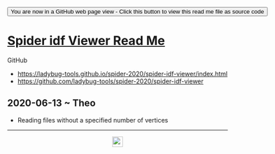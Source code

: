 <span style=display:none; >[You are now in a GitHub source code view - click this link to view Read Me file as a web page](https://ladybug-tools.github.io/spider-2020/spider-idf-viewer/readme.html "View file as a web page.") </span>

<div><input type=button onclick=window.location.href="https://github.com/ladybug-tools/spider-2020/spider-idf-viewer/"
value="You are now in a GitHub web page view - Click this button to view this read me file as source code" ></div>

# [Spider idf Viewer Read Me]( ./readme.html )

GitHub

* https://ladybug-tools.github.io/spider-2020/spider-idf-viewer/index.html
* https://github.com/ladybug-tools/spider-2020/spider-idf-viewer


## 2020-06-13 ~ Theo

* Reading files without a specified number of vertices

***

<center title="hello! Click me to go up to the top" ><a href=javascript:window.scrollTo(0,0); style=text-decoration:none; > <img width=24 src="https://ladybug.tools/artwork/icons_bugs/ico/spider.ico" > </a></center>
